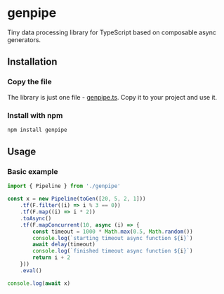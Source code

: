 # genpipe

Tiny data processing library for TypeScript based on composable async generators.

## Installation

### Copy the file

The library is just one file - [genpipe.ts](genpipe.ts). Copy it to your project and use it.

### Install with npm

```sh
npm install genpipe
```

## Usage

### Basic example

```typescript
import { Pipeline } from './genpipe'

const x = new Pipeline(toGen([20, 5, 2, 1]))
    .tf(F.filter((i) => i % 3 == 0))
    .tf(F.map((i) => i * 2))
    .toAsync()
    .tf(F.mapConcurrent(10, async (i) => {
        const timeout = 1000 * Math.max(0.5, Math.random())
        console.log(`starting timeout async function ${i}`)
        await delay(timeout)
        console.log(`finished timeout async function ${i}`)
        return i + 2
    }))
    .eval()

console.log(await x)
```
